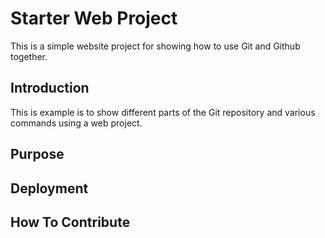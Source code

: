# Starter Web Project

This is a simple website project for showing how to use Git and Github together.


## Introduction

This is example is to show different parts of the Git repository and various commands using a web project.


## Purpose

## Deployment

## How To Contribute